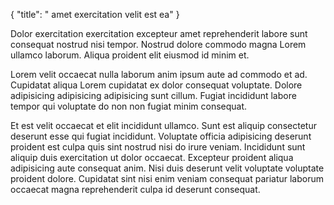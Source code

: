 {
  "title": " amet exercitation velit est ea"
}

Dolor exercitation exercitation excepteur amet reprehenderit labore sunt consequat nostrud nisi tempor. Nostrud dolore commodo magna Lorem ullamco laborum. Aliqua proident elit eiusmod id minim et.

Lorem velit occaecat nulla laborum anim ipsum aute ad commodo et ad. Cupidatat aliqua Lorem cupidatat ex dolor consequat voluptate. Dolore adipisicing adipisicing adipisicing sunt cillum. Fugiat incididunt labore tempor qui voluptate do non non fugiat minim consequat.

Et est velit occaecat et elit incididunt ullamco. Sunt est aliquip consectetur deserunt esse qui fugiat incididunt. Voluptate officia adipisicing deserunt proident est culpa quis sint nostrud nisi do irure veniam. Incididunt sunt aliquip duis exercitation ut dolor occaecat. Excepteur proident aliqua adipisicing aute consequat anim. Nisi duis deserunt velit voluptate voluptate proident dolore. Cupidatat sint nisi enim veniam consequat pariatur laborum occaecat magna reprehenderit culpa id deserunt consequat.